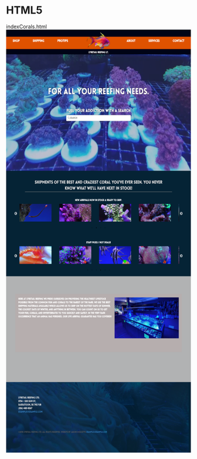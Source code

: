 # HTML5
indexCorals.html
<img src="https://raw.githubusercontent.com/JasoneDDev/HTML5/master/img/coralPage.png" width="600" height="1150">
